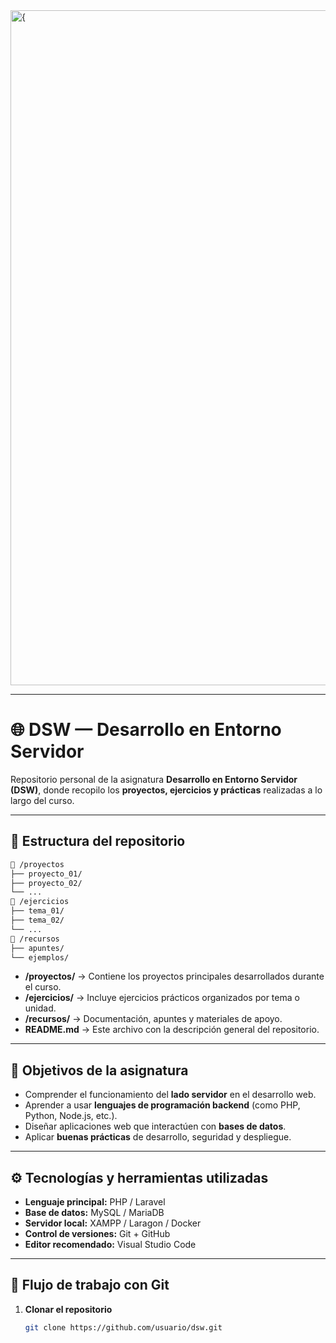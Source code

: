 <img width="1920" height="1080" alt="{" src="https://github.com/user-attachments/assets/b6b2d0e5-5c18-4f87-b9be-e14bce7d0514" />

---

# 🌐 DSW — Desarrollo en Entorno Servidor

Repositorio personal de la asignatura **Desarrollo en Entorno Servidor (DSW)**, donde recopilo los **proyectos, ejercicios y prácticas** realizadas a lo largo del curso.

---

## 📁 Estructura del repositorio

```txt
📂 /proyectos
├── proyecto_01/
├── proyecto_02/
└── ...
📂 /ejercicios
├── tema_01/
├── tema_02/
└── ...
📂 /recursos
├── apuntes/
└── ejemplos/
```


- **/proyectos/** → Contiene los proyectos principales desarrollados durante el curso.  
- **/ejercicios/** → Incluye ejercicios prácticos organizados por tema o unidad.  
- **/recursos/** → Documentación, apuntes y materiales de apoyo.  
- **README.md** → Este archivo con la descripción general del repositorio.

---

## 🧠 Objetivos de la asignatura

- Comprender el funcionamiento del **lado servidor** en el desarrollo web.  
- Aprender a usar **lenguajes de programación backend** (como PHP, Python, Node.js, etc.).  
- Diseñar aplicaciones web que interactúen con **bases de datos**.  
- Aplicar **buenas prácticas** de desarrollo, seguridad y despliegue.  

---

## ⚙️ Tecnologías y herramientas utilizadas

- **Lenguaje principal:** PHP / Laravel 
- **Base de datos:** MySQL / MariaDB  
- **Servidor local:** XAMPP / Laragon / Docker  
- **Control de versiones:** Git + GitHub  
- **Editor recomendado:** Visual Studio Code  

---

## 🚀 Flujo de trabajo con Git

1. **Clonar el repositorio**
   ```bash
   git clone https://github.com/usuario/dsw.git
